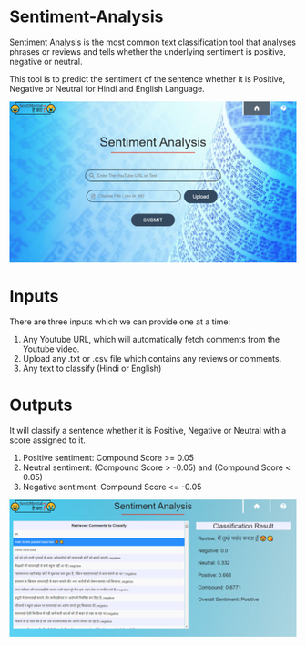 # Sentiment-Analysis
Sentiment Analysis is the most common text classification tool that analyses phrases or reviews and tells whether the underlying sentiment is positive, negative or neutral.

This tool is to predict the sentiment of the sentence whether it is Positive, Negative or Neutral for Hindi and English Language.

![alt text](https://github.com/badboy3010/Sentimental-Analyser/blob/main/finalproject/Screenshot%20(860).png)

# Inputs
There are three inputs which we can provide one at a time:
1) Any Youtube URL, which will automatically fetch comments from the Youtube video.
2) Upload any .txt or .csv file which contains any reviews or comments.
3) Any text to classify (Hindi or English)

# Outputs
It will classify a sentence whether it is Positive, Negative or Neutral with a score assigned to it.
1) Positive sentiment: Compound Score >= 0.05
2) Neutral sentiment: (Compound Score > -0.05) and (Compound Score < 0.05)
3) Negative sentiment: Compound Score <= -0.05

![alt text](https://github.com/badboy3010/Sentimental-Analyser/blob/main/finalproject/Screenshot%20(824).png)


